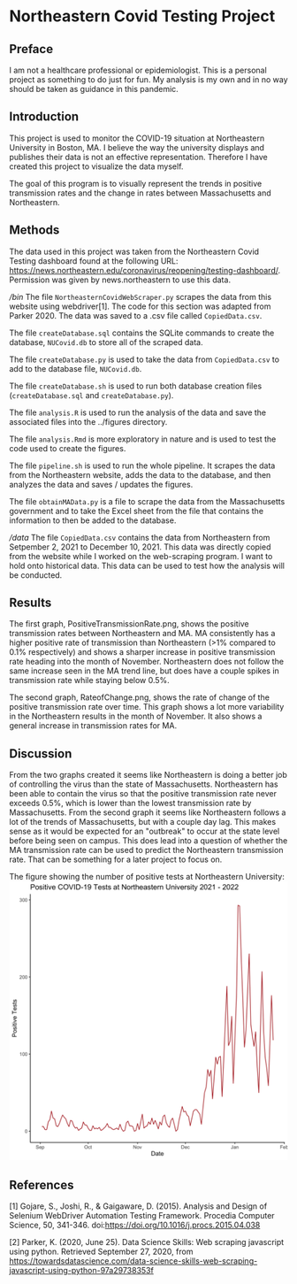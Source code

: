 # Northeastern Covid Testing Project

## Preface
I am not a healthcare professional or epidemiologist. This is a personal project 
as something to do just for fun. My analysis is my own and in no way should be 
taken as guidance in this pandemic.


## Introduction
This project is used to monitor the COVID-19 situation at Northeastern
University in Boston, MA. I believe the way the university displays and publishes
their data is not an effective representation. Therefore I have created this
project to visualize the data myself.

The goal of this program is to visually represent the trends in positive 
transmission rates and the change in rates between Massachusetts and Northeastern.


## Methods
The data used in this project was taken from the Northeastern Covid Testing 
dashboard found at the following URL: 
https://news.northeastern.edu/coronavirus/reopening/testing-dashboard/. 
Permission was given by news.northeastern to use this data.

*/bin*
The file `NortheasternCovidWebScraper.py` scrapes the data from this website using 
webdriver[1]. The code for this section was adapted from Parker 2020. The data 
was saved to a .csv file called `CopiedData.csv`.

The file `createDatabase.sql` contains the SQLite commands to create the database,
`NUCovid.db` to store all of the scraped data.

The file `createDatabase.py` is used to take the data from `CopiedData.csv` to
add to the database file, `NUCovid.db`.

The file `createDatabase.sh` is used to run both database creation files
(`createDatabase.sql` and `createDatabase.py`).

The file `analysis.R` is used to run the analysis of the data and save the
associated files into the ../figures directory.

The file `analysis.Rmd` is more exploratory in nature and is used to test the
code used to create the figures.

The file `pipeline.sh` is used to run the whole pipeline. It scrapes the data
from the Northeastern website, adds the data to the database, and then analyzes
the data and saves / updates the figures.

The file `obtainMAData.py` is a file to scrape the data from the Massachusetts
government and to take the Excel sheet from the file that contains the information
to then be added to the database.


*/data*
The file `CopiedData.csv` contains the data from Northeastern from Setpember 2,
2021 to December 10, 2021. This data was directly copied from the website while
I worked on the web-scraping program. I want to hold onto historical data. This
data can be used to test how the analysis will be conducted.


## Results
The first graph, PositiveTransmissionRate.png, shows the positive transmission 
rates between Northeastern and MA. MA consistently has a higher positive rate of 
transmission than Northeastern (>1% compared to 0.1% respectively) and shows a 
sharper increase in positive transmission rate heading into the month of November. 
Northeastern does not follow the same increase seen in the MA trend line, but 
does have a couple spikes in transmission rate while staying below 0.5%. 

The second graph, RateofChange.png, shows the rate of change of the positive 
transmission rate over time. This graph shows a lot more variability in the 
Northeastern results in the month of November. It also shows a general increase 
in transmission rates for MA.


## Discussion
From the two graphs created it seems like Northeastern is doing a better job of 
controlling the virus than the state of Massachusetts. Northeastern has been 
able to contain the virus so that the positive transmission rate never exceeds 
0.5%, which is lower than the lowest transmission rate by Massachusetts. From 
the second graph it seems like Northeastern follows a lot of the trends of 
Massachusetts, but with a couple day lag. This makes sense as it would be 
expected for an "outbreak" to occur at the state level before being seen on 
campus. This does lead into a question of whether the MA transmission rate can 
be used to predict the Northeastern transmission rate. That can be something for 
a later project to focus on.

The figure showing the number of positive tests at Northeastern University:
![Positive Tests](figures/PositiveTests.png)


## References
[1] Gojare, S., Joshi, R., &amp; Gaigaware, D. (2015). Analysis and Design of 
Selenium WebDriver Automation Testing Framework. Procedia Computer Science, 50, 
341-346. doi:https://doi.org/10.1016/j.procs.2015.04.038

[2] Parker, K. (2020, June 25). Data Science Skills: Web scraping javascript 
using python. Retrieved September 27, 2020, from
https://towardsdatascience.com/data-science-skills-web-scraping-javascript-using-python-97a29738353f

